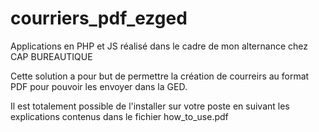 # courriers_pdf_ezged

Applications en PHP et JS réalisé dans le cadre de mon alternance chez CAP BUREAUTIQUE

Cette solution a pour but de permettre la création de courreirs au format PDF pour pouvoir les envoyer dans la GED.

Il est totalement possible de l'installer sur votre poste en suivant les explications contenus dans le fichier how_to_use.pdf

